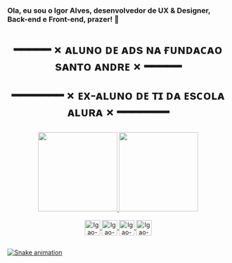 ### Ola, eu sou o Igor Alves, desenvolvedor de UX & Designer, Back-end e Front-end, prazer! 👋

 ##
<h1 align="center" >
━━━━━ × ᴀʟᴜɴᴏ ᴅᴇ ᴀᴅs ɴᴀ ғᴜɴᴅᴀᴄᴀᴏ sᴀɴᴛᴏ ᴀɴᴅʀᴇ × ━━━━━

━━━━━━━ × ᴇx-ᴀʟᴜɴᴏ ᴅᴇ ᴛɪ ᴅᴀ ᴇsᴄᴏʟᴀ ᴀʟᴜʀᴀ × ━━━━━━━
</h1>
<div align="center">
  <a href="https://github.com/oigao">
  <img height="180em" src="https://github-readme-stats.vercel.app/api?username=oigao&show_icons=true&theme=dark&include_all_commits=true&count_private=true"/>
  <img height="180em" src="https://github-readme-stats.vercel.app/api/top-langs/?username=oigao&layout=compact&langs_count=7&theme=dark"/>
</div>
<div align="center" style="display: inline_block"><br>
<img align="center" alt="Igao-CSS3" height="35" width="35" src="https://cdn.jsdelivr.net/gh/devicons/devicon/icons/css3/css3-original.svg" />
<img align="center" alt="Igao-HTML5" height="35" width="35" src="https://cdn.jsdelivr.net/gh/devicons/devicon/icons/html5/html5-original.svg" />
<img align="center" alt="Igao-JavaScript" height="35" width="35" src="https://cdn.jsdelivr.net/gh/devicons/devicon/icons/javascript/javascript-original.svg" />
<img align="center" alt="Igao-NodeJS" height="35" width="35" src="https://cdn.jsdelivr.net/gh/devicons/devicon/icons/nodejs/nodejs-original.svg" />
</div>

 ##
 
![Snake animation](https://github.com/oigao/rafaballerini/blob/output/github-contribution-grid-snake.svg)
